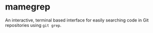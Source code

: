 mamegrep
========

An interactive, terminal based interface for easily searching code in Git repositories using `git grep`.
